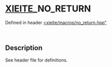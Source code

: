 # [XIEITE](../../macros.md)\_NO\_RETURN
Defined in header [<xieite/macros/no_return.hpp"](../../../include/xieite/macros/no_return.hpp)

&nbsp;

## Description
See header file for definitions.
